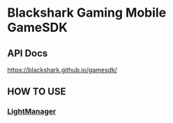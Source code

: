 # Blackshark Gaming Mobile GameSDK
## API Docs
https://blackshark.github.io/gamesdk/
## HOW TO USE
### [LightManager](https://github.com/Blackshark/gamesdk/blob/master/app/src/main/java/com/blackshark/gamesdk/LightManagerDemoActivity.java)
